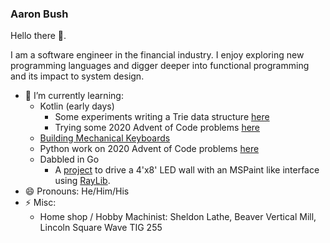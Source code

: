 ### Aaron Bush

Hello there 👋.

I am a software engineer in the financial industry.  I enjoy exploring new programming languages and digger deeper into functional programming and its impact to system design.

- 🌱 I’m currently learning: 
  - Kotlin (early days)
    - Some experiments writing a Trie data structure [here](https://github.com/aaronbush/kotlin-trie)
    - Trying some 2020 Advent of Code problems [here](https://github.com/aaronbush/aoc-2020-kotlin)
  - [Building Mechanical Keyboards](https://aaronbush.github.io/keyboards/)
  - Python work on 2020 Advent of Code problems [here](https://github.com/aaronbush/aoc-2020)
  - Dabbled in Go
    - A [project](https://github.com/aaronbush/goledwall) to drive a 4'x8' LED wall with an MSPaint like interface using [RayLib](https://www.raylib.com/).
- 😄 Pronouns: He/Him/His
- ⚡ Misc:
  - Home shop / Hobby Machinist: Sheldon Lathe, Beaver Vertical Mill, Lincoln Square Wave TIG 255